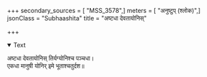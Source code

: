 +++
secondary_sources = [ "MSS_3578",]
meters = [ "अनुष्टुप् (श्लोक)",]
jsonClass = "Subhaashita"
title = "अष्टधा देवतायोनिस्"

+++

<details open><summary>Text</summary>

अष्टधा देवतायोनिस् तिर्यग्योनिश्च पञ्चधा।  
एकधा मानुषी योनिर् इमे भूताश्चतुर्दश॥
</details>
